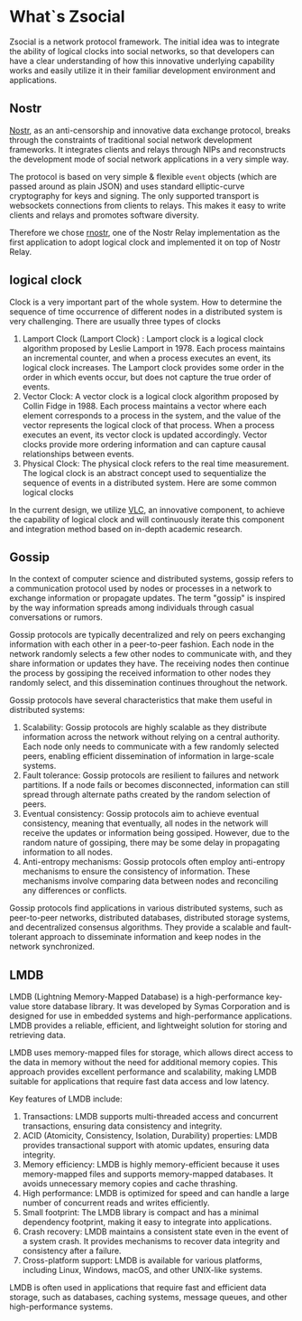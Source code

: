 # What`s Zsocial

Zsocial is a network protocol framework. The initial idea was to integrate the ability of logical clocks into social networks, so that developers can have a clear understanding of how this innovative underlying capability works and easily utilize it in their familiar development environment and applications.

## Nostr

[Nostr](https://github.com/nostr-protocol), as an anti-censorship and innovative data exchange protocol, breaks through the constraints of traditional social network development frameworks. It integrates clients and relays through NIPs and reconstructs the development mode of social network applications in a very simple way.

The protocol is based on very simple & flexible `event` objects (which are passed around as plain JSON) and uses standard elliptic-curve cryptography for keys and signing. The only supported transport is websockets connections from clients to relays. This makes it easy to write clients and relays and promotes software diversity.

Therefore we chose [rnostr](https://github.com/rnostr/rnostr), one of the Nostr Relay implementation as the first application to adopt logical clock and implemented it on top of Nostr Relay.


## logical clock

Clock is a very important part of the whole system. How to determine the sequence of time occurrence of different nodes in a distributed system is very challenging. There are usually three types of clocks

1. Lamport Clock (Lamport Clock) : Lamport clock is a logical clock algorithm proposed by Leslie Lamport in 1978. Each process maintains an incremental counter, and when a process executes an event, its logical clock increases. The Lamport clock provides some order in the order in which events occur, but does not capture the true order of events.
2. Vector Clock: A vector clock is a logical clock algorithm proposed by Collin Fidge in 1988. Each process maintains a vector where each element corresponds to a process in the system, and the value of the vector represents the logical clock of that process. When a process executes an event, its vector clock is updated accordingly. Vector clocks provide more ordering information and can capture causal relationships between events.
3. Physical Clock: The physical clock refers to the real time measurement. The logical clock is an abstract concept used to sequentialize the sequence of events in a distributed system. Here are some common logical clocks

In the current design, we utilize [VLC](https://github.com/hetu-project/chronos/tree/dev/crates/vlc), an innovative component, to achieve the capability of logical clock and will continuously iterate this component and integration method based on in-depth academic research.


## Gossip

In the context of computer science and distributed systems, gossip refers to a communication protocol used by nodes or processes in a network to exchange information or propagate updates. The term "gossip" is inspired by the way information spreads among individuals through casual conversations or rumors.

Gossip protocols are typically decentralized and rely on peers exchanging information with each other in a peer-to-peer fashion. Each node in the network randomly selects a few other nodes to communicate with, and they share information or updates they have. The receiving nodes then continue the process by gossiping the received information to other nodes they randomly select, and this dissemination continues throughout the network.

Gossip protocols have several characteristics that make them useful in distributed systems:

1. Scalability: Gossip protocols are highly scalable as they distribute information across the network without relying on a central authority. Each node only needs to communicate with a few randomly selected peers, enabling efficient dissemination of information in large-scale systems.
2. Fault tolerance: Gossip protocols are resilient to failures and network partitions. If a node fails or becomes disconnected, information can still spread through alternate paths created by the random selection of peers.
3. Eventual consistency: Gossip protocols aim to achieve eventual consistency, meaning that eventually, all nodes in the network will receive the updates or information being gossiped. However, due to the random nature of gossiping, there may be some delay in propagating information to all nodes.
4. Anti-entropy mechanisms: Gossip protocols often employ anti-entropy mechanisms to ensure the consistency of information. These mechanisms involve comparing data between nodes and reconciling any differences or conflicts.

Gossip protocols find applications in various distributed systems, such as peer-to-peer networks, distributed databases, distributed storage systems, and decentralized consensus algorithms. They provide a scalable and fault-tolerant approach to disseminate information and keep nodes in the network synchronized.

## LMDB

LMDB (Lightning Memory-Mapped Database) is a high-performance key-value store database library. It was developed by Symas Corporation and is designed for use in embedded systems and high-performance applications. LMDB provides a reliable, efficient, and lightweight solution for storing and retrieving data.

LMDB uses memory-mapped files for storage, which allows direct access to the data in memory without the need for additional memory copies. This approach provides excellent performance and scalability, making LMDB suitable for applications that require fast data access and low latency.

Key features of LMDB include:

1. Transactions: LMDB supports multi-threaded access and concurrent transactions, ensuring data consistency and integrity.
2. ACID (Atomicity, Consistency, Isolation, Durability) properties: LMDB provides transactional support with atomic updates, ensuring data integrity.
3. Memory efficiency: LMDB is highly memory-efficient because it uses memory-mapped files and supports memory-mapped databases. It avoids unnecessary memory copies and cache thrashing.
4. High performance: LMDB is optimized for speed and can handle a large number of concurrent reads and writes efficiently.
5. Small footprint: The LMDB library is compact and has a minimal dependency footprint, making it easy to integrate into applications.
6. Crash recovery: LMDB maintains a consistent state even in the event of a system crash. It provides mechanisms to recover data integrity and consistency after a failure.
7. Cross-platform support: LMDB is available for various platforms, including Linux, Windows, macOS, and other UNIX-like systems.

LMDB is often used in applications that require fast and efficient data storage, such as databases, caching systems, message queues, and other high-performance systems.